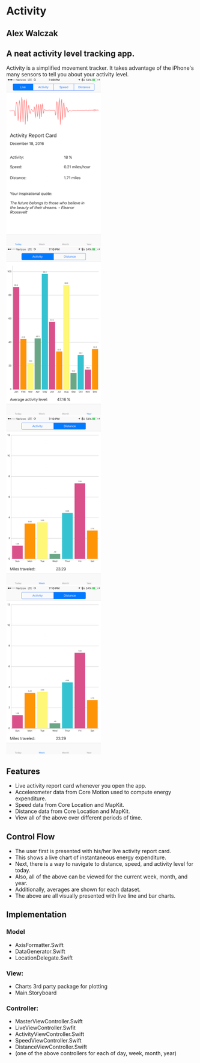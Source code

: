 # Activity
## Alex Walczak

## A neat activity level tracking app.

Activity is a simplified movement tracker. It takes advantage of the iPhone's many sensors to tell you about your activity level.
<img src="https://raw.githubusercontent.com/alexwal/ios-decal-final-pro/master/screen0.PNG" alt="Drawing" style="max-width: 50%;"/>
<img src="https://raw.githubusercontent.com/alexwal/ios-decal-final-pro/master/screen1.PNG" alt="Drawing" style="max-width: 50%;"/>
<img src="https://raw.githubusercontent.com/alexwal/ios-decal-final-pro/master/screen2.PNG" alt="Drawing" style="max-width: 50%;"/>
<img src="https://raw.githubusercontent.com/alexwal/ios-decal-final-pro/master/screen2.PNG" alt="Drawing" style="max-width: 50%;"/>

## Features
* Live activity report card whenever you open the app.
* Accelerometer data from Core Motion used to compute energy expenditure.
* Speed data from Core Location and MapKit.
* Distance data from Core Location and MapKit.
* View all of the above over different periods of time.

## Control Flow
* The user first is presented with his/her live activity report card.
* This shows a live chart of instantaneous energy expenditure.
* Next, there is a way to navigate to distance, speed, and activity level for today.
* Also, all of the above can be viewed for the current week, month, and year.
* Additionally, averages are shown for each dataset.
* The above are all visually presented with live line and bar charts.

## Implementation

### Model
* AxisFormatter.Swift
* DataGenerator.Swift
* LocationDelegate.Swift

### View:
* Charts 3rd party package for plotting
* Main.Storyboard

### Controller:
* MasterViewController.Swift
* LiveViewController.Swfit
* ActivityViewController.Swift
* SpeedViewController.Swift
* DistanceViewController.Swift
* (one of the above controllers for each of day, week, month, year)
